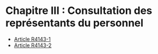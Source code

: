 # Chapitre III : Consultation des représentants du personnel

* [Article R4143-1](./LEGIARTI000018532830.md)
* [Article R4143-2](./LEGIARTI000018532828.md)
